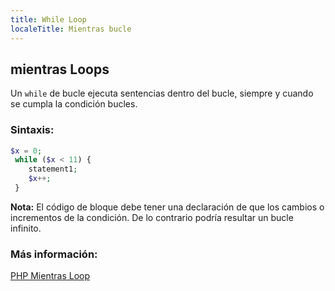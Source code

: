 ```yaml
---
title: While Loop
localeTitle: Mientras bucle
---
```

## mientras Loops

Un `while` de bucle ejecuta sentencias dentro del bucle, siempre y cuando se cumpla la condición bucles.

### Sintaxis:

```php
$x = 0; 
 while ($x < 11) { 
    statement1; 
    $x++; 
 } 
```

**Nota:** El código de bloque debe tener una declaración de que los cambios o incrementos de la condición. De lo contrario podría resultar un bucle infinito.

### Más información:

[PHP Mientras Loop](http://php.net/manual/en/control-structures.while.php)